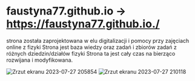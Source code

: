 # faustyna77.github.io   -> https://faustyna77.github.io./


strona została zaprojektowana w elu digitalizacji i pomocy przy zajęciach online z fizyki
Strona jest baza wiedzy oraz zadań i zbiorów zadań z różnych dziedzin/działów fizyki 
Strona ta jest cały czas na bierząco rozwijana i modyfikowana.



![Zrzut ekranu 2023-07-27 205854](https://github.com/faustyna77/faustyna77.github.io/assets/110495453/d70e1f4b-951f-4953-9869-5691e0b15df7)
![Zrzut ekranu 2023-07-27 210118](https://github.com/faustyna77/faustyna77.github.io/assets/110495453/32cc1d42-9653-42cf-a6d8-12ca6595a359)
